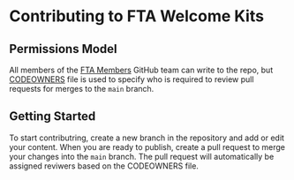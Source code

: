 # Contributing to FTA Welcome Kits

## Permissions Model

All members of the [FTA Members](https://repos.opensource.microsoft.com/orgs/Azure/teams/fta-members) GitHub team can write to the repo, but [CODEOWNERS](./CODEOWNERS) file is used to specify who is required to review pull requests for merges to the `main` branch.

## Getting Started

To start contributring, create a new branch in the repository and add or edit your content. When you are ready to publish, create a pull request to merge your changes into the `main` branch. The pull request will automatically be assigned reviwers based on the CODEOWNERS file.